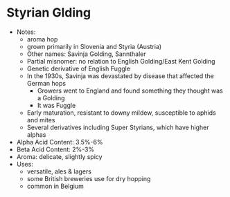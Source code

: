 # Styrian Glding
* Notes:
	* aroma hop
	* grown primarily in Slovenia and Styria (Austria)
	* Other names: Savinja Golding, Sannthaler
	* Partial misnomer: no relation to English Golding/East Kent Golding
	* Genetic derivative of English Fuggle
	* In the 1930s, Savinja was devastated by disease that affected the German hops
		* Growers went to England and found something they thought was a Golding
		* It was Fuggle
	* Early maturation, resistant to downy mildew, susceptible to aphids and mites
	* Several derivatives including Super Styrians, which have higher alphas
* Alpha Acid Content: 3.5%-6%
* Beta Acid Content: 2%-3%
* Aroma: delicate, slightly spicy
* Uses:
	* versatile, ales & lagers
	* some British breweries use for dry hopping
	* common in Belgium